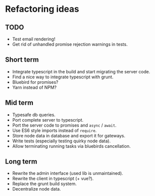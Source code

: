 # Refactoring ideas

## TODO

* Test email rendering!
* Get rid of unhandled promise rejection warnings in tests.

## Short term

* Integrate typescript in the build and start migrating the server code.
* Find a nice way to integrate typescript with grunt.
* Bluebird for promises?
* Yarn instead of NPM?

## Mid term

* Typesafe db queries.
* Port complete server to typescript.
* Port the server code to promises and `async` / `await`.
* Use ES6 style imports instead of `require`.
* Store node data in database and export it for gateways.
* Write tests (especially testing quirky node data).
* Allow terminating running tasks via bluebirds cancellation.

## Long term

* Rewrite the admin interface (used lib is unmaintained).
* Rewrite the client in typescript (+ vue?).
* Replace the grunt build system.
* Decentralize node data.
